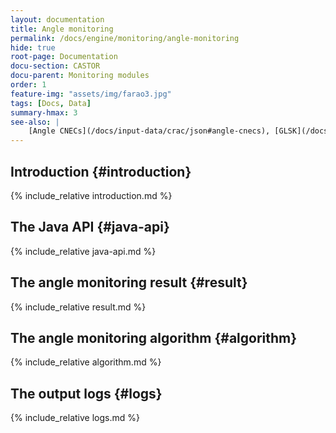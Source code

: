 ```yaml
---
layout: documentation
title: Angle monitoring
permalink: /docs/engine/monitoring/angle-monitoring
hide: true
root-page: Documentation
docu-section: CASTOR
docu-parent: Monitoring modules
order: 1
feature-img: "assets/img/farao3.jpg"
tags: [Docs, Data]
summary-hmax: 3
see-also: |
    [Angle CNECs](/docs/input-data/crac/json#angle-cnecs), [GLSK](/docs/input-data/glsk), [RAO result](docs/output-data/rao-result-json)
---
```


## Introduction {#introduction}
{% include_relative introduction.md %}  

## The Java API {#java-api}
{% include_relative java-api.md %}  

## The angle monitoring result {#result}
{% include_relative result.md %}  

## The angle monitoring algorithm {#algorithm}
{% include_relative algorithm.md %}

## The output logs {#logs}
{% include_relative logs.md %}